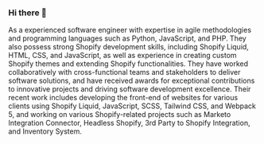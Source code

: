 ### Hi there 👋

As a experienced software engineer with expertise in agile methodologies and programming languages such as Python, JavaScript, and PHP. They also possess strong Shopify development skills, including Shopify Liquid, HTML, CSS, and JavaScript, as well as experience in creating custom Shopify themes and extending Shopify functionalities. They have worked collaboratively with cross-functional teams and stakeholders to deliver software solutions, and have received awards for exceptional contributions to innovative projects and driving software development excellence. Their recent work includes developing the front-end of websites for various clients using Shopify Liquid, JavaScript, SCSS, Tailwind CSS, and Webpack 5, and working on various Shopify-related projects such as Marketo Integration Connector, Headless Shopify, 3rd Party to Shopify Integration, and Inventory System.
<!--
**divyanshu92/divyanshu92** is a ✨ _special_ ✨ repository because its `README.md` (this file) appears on your GitHub profile.

Here are some ideas to get you started:

- 🔭 I’m currently working on ...
- 🌱 I’m currently learning ...
- 👯 I’m looking to collaborate on ...
- 🤔 I’m looking for help with ...
- 💬 Ask me about ...
- 📫 How to reach me: ...
- 😄 Pronouns: ...
- ⚡ Fun fact: ...
-->
